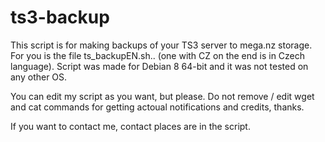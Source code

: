 # ts3-backup
This script is for making backups of your TS3 server to mega.nz storage. For you is the file ts_backupEN.sh.. (one with CZ on the end is in Czech language). Script was made for Debian 8 64-bit and it was not tested on any other OS.

You can edit my script as you want, but please. Do not remove / edit wget and cat commands for getting actoual notifications and credits, thanks.

If you want to contact me, contact places are in the script.
